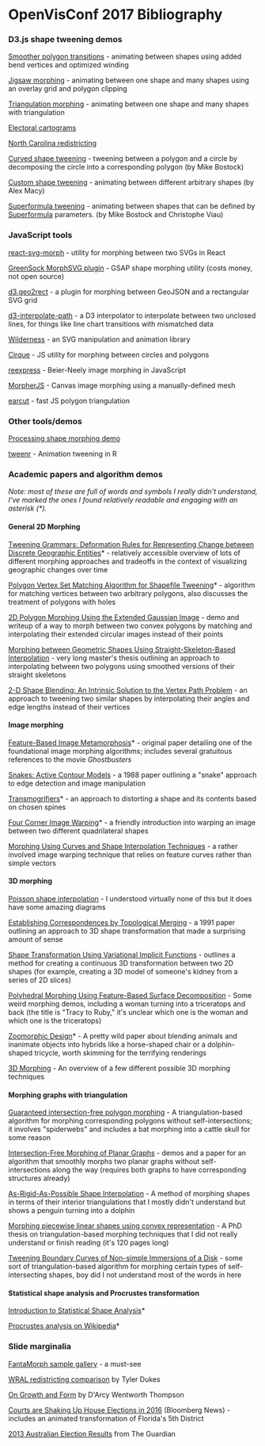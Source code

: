 # OpenVisConf 2017 Bibliography

### D3.js shape tweening demos

[Smoother polygon transitions](https://bl.ocks.org/veltman/4d1413aa5fd3bb5af1a806c146870031) - animating between shapes using added bend vertices and optimized winding

[Jigsaw morphing](https://bl.ocks.org/veltman/c582a31d347e04dd75d5331b0074558e) - animating between one shape and many shapes using an overlay grid and polygon clipping

[Triangulation morphing](https://bl.ocks.org/veltman/14b65b88156d4f5772c285ee7d78403b) - animating between one shape and many shapes with triangulation

[Electoral cartograms](http://bl.ocks.org/veltman/c7bfb3d4a3817f7ee0bf2dd19ff058c1)

[North Carolina redistricting](https://bl.ocks.org/veltman/949ce9c1b6f3e54c6e18)

[Curved shape tweening](https://bl.ocks.org/mbostock/3081153) - tweening between a polygon and a circle by decomposing the circle into a corresponding polygon (by Mike Bostock)

[Custom shape tweening](https://bl.ocks.org/alexmacy/06cf037853999219cd82bc79edc4aee6) - animating between different arbitrary shapes (by Alex Macy)

[Superformula tweening](https://bl.ocks.org/mbostock/1020902) - animating between shapes that can be defined by [Superformula](https://en.wikipedia.org/wiki/Superformula) parameters. (by Mike Bostock and Christophe Viau)

### JavaScript tools

[react-svg-morph](https://github.com/gorangajic/react-svg-morph) - utility for morphing between two SVGs in React

[GreenSock MorphSVG plugin](https://greensock.com/morphSVG) - GSAP shape morphing utility (costs money, not open source)

[d3.geo2rect](https://github.com/sebastian-meier/d3.geo2rect) - a plugin for morphing between GeoJSON and a rectangular SVG grid

[d3-interpolate-path](https://github.com/pbeshai/d3-interpolate-path) - a D3 interpolator to interpolate between two unclosed lines, for things like line chart transitions with mismatched data

[Wilderness](https://github.com/colinmeinke/wilderness) - an SVG manipulation and animation library

[Cirque](https://github.com/two-n/cirque) - JS utility for morphing between circles and polygons

[reexpress](https://github.com/blendmaster/reexpress) - Beier-Neely image morphing in JavaScript

[MorpherJS](https://github.com/jembezmamy/morpher-js) - Canvas image morphing using a manually-defined mesh

[earcut](https://github.com/mapbox/earcut) - fast JS polygon triangulation

### Other tools/demos

[Processing shape morphing demo ](https://processing.org/examples/morph.html)

[tweenr](https://github.com/thomasp85/tweenr) - Animation tweening in R

### Academic papers and algorithm demos

*Note: most of these are full of words and symbols I really didn't understand, I've marked the ones I found relatively readable and engaging with an asterisk (&ast;).*

#### General 2D Morphing

[Tweening Grammars: Deformation Rules for Representing Change between Discrete Geographic Entities](http://www.geocomputation.org/2005/Kim.pdf)* - relatively accessible overview of lots of different morphing approaches and tradeoffs in the context of visualizing geographic changes over time

[Polygon Vertex Set Matching Algorithm for Shapefile Tweening](http://vis.berkeley.edu/courses/cs294-10-fa08/wiki/images/d/d3/Finalpaper_rc_sv.pdf)* - algorithm for matching vertices between two arbitrary polygons, also discusses the treatment of polygons with holes

[2D Polygon Morphing Using the Extended Gaussian Image](http://web.mit.edu/manoli/www/ecimorph/ecimorph.html) - demo and writeup of a way to morph between two convex polygons by matching and interpolating their extended circular images instead of their points

[Morphing between Geometric Shapes Using Straight-Skeleton-Based Interpolation](http://www.cs.technion.ac.il/~barequet/theses/yakersberg-msc-thesis.pdf.gz) - very long master's thesis outlining an approach to interpolating between two polygons using smoothed versions of their straight skeletons

[2-D Shape Blending: An Intrinsic Solution to the Vertex Path Problem](https://pdfs.semanticscholar.org/0937/24a8e28ca3cc218ceb95a03b8ccc9666cb0a.pdf) - an approach to tweening two similar shapes by interpolating their angles and edge lengths instead of their vertices

#### Image morphing

[Feature-Based Image Metamorphosis](http://graphics.cs.cmu.edu/courses/15-463/2004_fall/www/Papers/beier-neely.pdf)&ast; - original paper detailing one of the foundational image morphing algorithms; includes several gratuitous references to the movie *Ghostbusters*

[Snakes: Active Contour Models](http://web.cs.ucla.edu/~dt/papers/ijcv88/ijcv88.pdf) - a 1988 paper outlining a "snake" approach to edge detection and image manipulation

[Transmogrifiers](http://www.transmogrifiers.org/transmogrifiers.pdf)* - an approach to distorting a shape and its contents based on chosen spines

[Four Corner Image Warping](http://www.fmwconcepts.com/imagemagick/bilinearwarp/FourCornerImageWarp2.pdf)* - a friendly introduction into warping an image between two different quadrilateral shapes

[Morphing Using Curves and Shape Interpolation Techniques](http://nishitalab.org/user/nis/cdrom/pg/morphing.pdf) - a rather involved image warping technique that relies on feature curves rather than simple vectors

#### 3D morphing

[Poisson shape interpolation](https://pdfs.semanticscholar.org/e5f1/2b4ec9401885db46c2fae852707e81670639.pdf) - I understood virtually none of this but it does have some amazing diagrams

[Establishing Correspondences by Topological Merging](http://graphicsinterface.org/wp-content/uploads/gi1991-35.pdf) - a 1991 paper outlining an approach to 3D shape transformation that made a surprising amount of sense

[Shape Transformation Using Variational Implicit Functions](http://www.cc.gatech.edu/~turk/my_papers/schange.pdf) - outlines a method for creating a continuous 3D transformation between two 2D shapes (for example, creating a 3D model of someone's kidney from a series of 2D slices)

[Polyhedral Morphing Using Feature-Based Surface Decomposition](http://gamma.cs.unc.edu/3DMORPHING/demos.html) - Some weird morphing demos, including a woman turning into a triceratops and back (the title is "Tracy to Ruby," it's unclear which one is the woman and which one is the triceratops)

[Zoomorphic Design](http://people.sutd.edu.sg/~saikit/projects/zoomorphic/zoomorphic.pdf)* - A pretty wild paper about blending animals and inanimate objects into hybrids like a horse-shaped chair or a dolphin-shaped tricycle, worth skimming for the terrifying renderings

[3D Morphing](http://compbio.mit.edu/publications/I03_Kamvysselis_3Dmorph_97.pdf) - An overview of a few different possible 3D morphing techniques


#### Morphing graphs with triangulation

[Guaranteed intersection-free polygon morphing](http://www.cs.technion.ac.il/~gotsman/AmendedPubl/GuaranteedIntersection/GuaranteedIntersection.pdf) - A triangulation-based algorithm for morphing corresponding polygons without self-intersections; it involves "spiderwebs" and includes a bat morphing into a cattle skull for some reason

[Intersection-Free Morphing of Planar Graphs](http://gmorph.cs.arizona.edu/gd.html) - demos and a paper for an algorithm that smoothly morphs two planar graphs without self-intersections along the way (requires both graphs to have corresponding structures already)

[As-Rigid-As-Possible Shape Interpolation](http://www.cs.tau.ac.il/~dcor/online_papers/papers/arap.pdf) - A method of morphing shapes in terms of their interior triangulations that I mostly didn't understand but shows a penguin turning into a dolphin

[Morphing piecewise linear shapes using convex representation](http://www.cs.technion.ac.il/~vitus/papers/PhDThesis.pdf) - A PhD thesis on triangulation-based morphing techniques that I did not really understand or finish reading (it's 120 pages long)

[Tweening Boundary Curves of Non-simple Immersions of a Disk](http://www.ics.uci.edu/~gopi/SamplePubs/Tweening.pdf) - some sort of triangulation-based algorithm for morphing certain types of self-intersecting shapes, boy did I not understand most of the words in here

#### Statistical shape analysis and Procrustes transformation

[Introduction to Statistical Shape Analysis](https://graphics.stanford.edu/courses/cs164-09-spring/Handouts/paper_shape_spaces_imm403.pdf)*

[Procrustes analysis on Wikipedia](https://en.wikipedia.org/wiki/Procrustes_analysis)*

### Slide marginalia

[FantaMorph sample gallery](http://www.fantamorph.com/samples.html) - a must-see

[WRAL redistricting comparison](http://www.wral.com/how-2-redrawn-districts-could-affect-most-nc-voters/15339226/) by Tyler Dukes

[On Growth and Form](https://archive.org/details/ongrowthform00thom) by D'Arcy Wentworth Thompson

[Courts are Shaking Up House Elections in 2016](https://www.bloomberg.com/politics/graphics/2015-redistricting/) (Bloomberg News) - includes an animated transformation of Florida's 5th District

[2013 Australian Election Results](https://www.theguardian.com/world/datablog/2013/sep/06/better-election-results-map) from The Guardian
